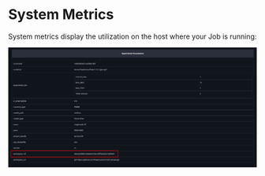 # System Metrics

System metrics display the utilization on the host where your Job is running:

![](../../../.gitbook/assets/image%20%2846%29.png)

